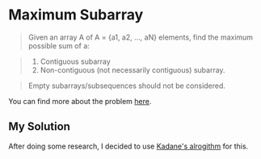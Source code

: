 # Maximum Subarray

> Given an array A of A = {a1, a2, ..., aN} elements, find the maximum possible sum of a:

> 1. Contiguous subarray
> 2. Non-contiguous (not necessarily contiguous) subarray.

> Empty subarrays/subsequences should not be considered.

You can find more about the problem [here](https://www.hackerrank.com/challenges/maxsubarray).

## My Solution

After doing some research, I decided to use [Kadane's alrogithm](https://en.wikipedia.org/wiki/Maximum_subarray_problem) for this.